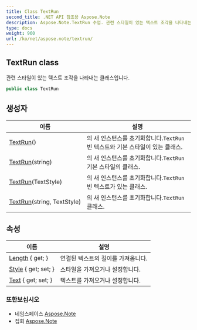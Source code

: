 ```yaml
---
title: Class TextRun
second_title: .NET API 참조용 Aspose.Note
description: Aspose.Note.TextRun 수업. 관련 스타일이 있는 텍스트 조각을 나타내는 클래스입니다.
type: docs
weight: 960
url: /ko/net/aspose.note/textrun/
---
```

## TextRun class

관련 스타일이 있는 텍스트 조각을 나타내는 클래스입니다.

```csharp
public class TextRun
```

## 생성자

| 이름 | 설명 |
| --- | --- |
| [TextRun](textrun/#constructor)() | 의 새 인스턴스를 초기화합니다.`TextRun` 빈 텍스트와 기본 스타일이 있는 클래스. |
| [TextRun](textrun/#constructor_2)(string) | 의 새 인스턴스를 초기화합니다.`TextRun` 기본 스타일의 클래스. |
| [TextRun](textrun/#constructor_1)(TextStyle) | 의 새 인스턴스를 초기화합니다.`TextRun`빈 텍스트가 있는 클래스. |
| [TextRun](textrun/#constructor_3)(string, TextStyle) | 의 새 인스턴스를 초기화합니다.`TextRun` 클래스. |

## 속성

| 이름 | 설명 |
| --- | --- |
| [Length](../../aspose.note/textrun/length/) { get; } | 연결된 텍스트의 길이를 가져옵니다. |
| [Style](../../aspose.note/textrun/style/) { get; set; } | 스타일을 가져오거나 설정합니다. |
| [Text](../../aspose.note/textrun/text/) { get; set; } | 텍스트를 가져오거나 설정합니다. |

### 또한보십시오

* 네임스페이스 [Aspose.Note](../../aspose.note/)
* 집회 [Aspose.Note](../../)


